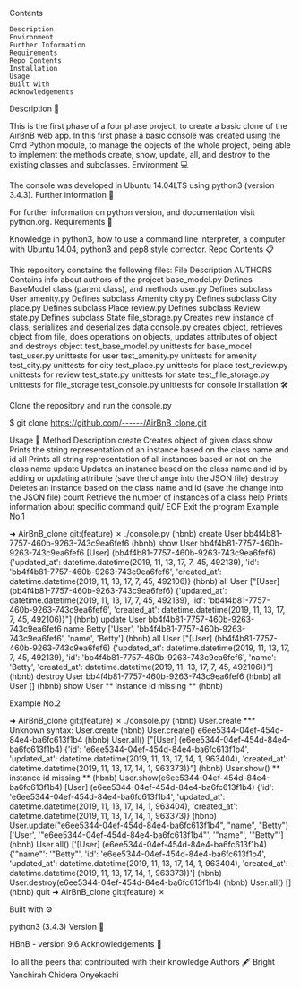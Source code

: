 Contents

    Description
    Environment
    Further Information
    Requirements
    Repo Contents
    Installation
    Usage
    Built with
    Acknowledgements

Description 📄

This is the first phase of a four phase project, to create a basic clone of the AirBnB web app. In this first phase a basic console was created using the Cmd Python module, to manage the objects of the whole project, being able to implement the methods create, show, update, all, and destroy to the existing classes and subclasses.
Environment 💻

The console was developed in Ubuntu 14.04LTS using python3 (version 3.4.3).
Further information 📑

For further information on python version, and documentation visit python.org.
Requirements 📝

Knowledge in python3, how to use a command line interpreter, a computer with Ubuntu 14.04, python3 and pep8 style corrector.
Repo Contents 📋

This repository constains the following files:
File 	Description
AUTHORS 	Contains info about authors of the project
base_model.py 	Defines BaseModel class (parent class), and methods
user.py 	Defines subclass User
amenity.py 	Defines subclass Amenity
city.py 	Defines subclass City
place.py 	Defines subclass Place
review.py 	Defines subclass Review
state.py 	Defines subclass State
file_storage.py 	Creates new instance of class, serializes and deserializes data
console.py 	creates object, retrieves object from file, does operations on objects, updates attributes of object and destroys object
test_base_model.py 	unittests for base_model
test_user.py 	unittests for user
test_amenity.py 	unittests for amenity
test_city.py 	unittests for city
test_place.py 	unittests for place
test_review.py 	unittests for review
test_state.py 	unittests for state
test_file_storage.py 	unittests for file_storage
test_console.py 	unittests for console
Installation 🛠️

Clone the repository and run the console.py

$ git clone https://github.com/------/AirBnB_clone.git

Usage 🔧
Method 	Description
create 	Creates object of given class
show 	Prints the string representation of an instance based on the class name and id
all 	Prints all string representation of all instances based or not on the class name
update 	Updates an instance based on the class name and id by adding or updating attribute (save the change into the JSON file)
destroy 	Deletes an instance based on the class name and id (save the change into the JSON file)
count 	Retrieve the number of instances of a class
help 	Prints information about specific command
quit/ EOF 	Exit the program
Example No.1

➜  AirBnB_clone git:(feature) ✗ ./console.py
(hbnb) create User
bb4f4b81-7757-460b-9263-743c9ea6fef6
(hbnb) show User bb4f4b81-7757-460b-9263-743c9ea6fef6
[User] (bb4f4b81-7757-460b-9263-743c9ea6fef6) {'updated_at': datetime.datetime(2019, 11, 13, 17, 7, 45, 492139), 'id': 'bb4f4b81-7757-460b-9263-743c9ea6fef6', 'created_at': datetime.datetime(2019, 11, 13, 17, 7, 45, 492106)}
(hbnb) all User
["[User] (bb4f4b81-7757-460b-9263-743c9ea6fef6) {'updated_at': datetime.datetime(2019, 11, 13, 17, 7, 45, 492139), 'id': 'bb4f4b81-7757-460b-9263-743c9ea6fef6', 'created_at': datetime.datetime(2019, 11, 13, 17, 7, 45, 492106)}"]
(hbnb) update User bb4f4b81-7757-460b-9263-743c9ea6fef6 name Betty
['User', 'bb4f4b81-7757-460b-9263-743c9ea6fef6', 'name', 'Betty']
(hbnb) all User
["[User] (bb4f4b81-7757-460b-9263-743c9ea6fef6) {'updated_at': datetime.datetime(2019, 11, 13, 17, 7, 45, 492139), 'id': 'bb4f4b81-7757-460b-9263-743c9ea6fef6', 'name': 'Betty', 'created_at': datetime.datetime(2019, 11, 13, 17, 7, 45, 492106)}"]
(hbnb) destroy User bb4f4b81-7757-460b-9263-743c9ea6fef6
(hbnb) all User
[]
(hbnb) show User
** instance id missing **
(hbnb)

Example No.2

➜  AirBnB_clone git:(feature) ✗ ./console.py
(hbnb) User.create
*** Unknown syntax: User.create
(hbnb) User.create()
e6ee5344-04ef-454d-84e4-ba6fc613f1b4
(hbnb) User.all()
["[User] (e6ee5344-04ef-454d-84e4-ba6fc613f1b4) {'id': 'e6ee5344-04ef-454d-84e4-ba6fc613f1b4', 'updated_at': datetime.datetime(2019, 11, 13, 17, 14, 1, 963404), 'created_at': datetime.datetime(2019, 11, 13, 17, 14, 1, 963373)}"]
(hbnb) User.show()
** instance id missing **
(hbnb) User.show(e6ee5344-04ef-454d-84e4-ba6fc613f1b4)
[User] (e6ee5344-04ef-454d-84e4-ba6fc613f1b4) {'id': 'e6ee5344-04ef-454d-84e4-ba6fc613f1b4', 'updated_at': datetime.datetime(2019, 11, 13, 17, 14, 1, 963404), 'created_at': datetime.datetime(2019, 11, 13, 17, 14, 1, 963373)}
(hbnb) User.update("e6ee5344-04ef-454d-84e4-ba6fc613f1b4", "name", "Betty")
['User', '"e6ee5344-04ef-454d-84e4-ba6fc613f1b4"', '"name"', '"Betty"']
(hbnb) User.all()
['[User] (e6ee5344-04ef-454d-84e4-ba6fc613f1b4) {\'"name"\': \'"Betty"\', \'id\': \'e6ee5344-04ef-454d-84e4-ba6fc613f1b4\', \'updated_at\': datetime.datetime(2019, 11, 13, 17, 14, 1, 963404), \'created_at\': datetime.datetime(2019, 11, 13, 17, 14, 1, 963373)}']
(hbnb) User.destroy(e6ee5344-04ef-454d-84e4-ba6fc613f1b4)
(hbnb) User.all()
[]
(hbnb) quit
➜  AirBnB_clone git:(feature) ✗

Built with ⚙️

python3 (3.4.3)
Version 📌

HBnB - version 9.6
Acknowledgements 🙌

To all the peers that contribuited with their knowledge
Authors 🖋️
Bright Yanchirah
Chidera Onyekachi
